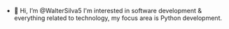 - 👋 Hi, I’m @WalterSilva5
I'm interested in software development & everything related to technology,
my focus area is Python development.
